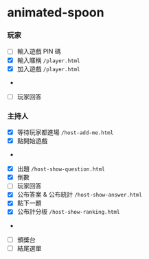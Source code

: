 # animated-spoon

### 玩家
- [ ] 輸入遊戲 PIN 碼
- [x] 輸入暱稱 `/player.html`
- [x] 加入遊戲 `/player.html`
- 
- [ ] 玩家回答

### 主持人
- [x] 等待玩家都進場 `/host-add-me.html`
- [x] 點開始遊戲
- 
- [x] 出題 `/host-show-question.html`
- [x] 倒數
- [ ] 玩家回答
- [x] 公布答案 & 公布統計 `/host-show-answer.html`
- [x] 點下一題
- [x] 公布計分板 `/host-show-ranking.html`
- 
- [ ] 頒獎台
- [ ] 結尾選單
